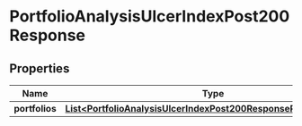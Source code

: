 

# PortfolioAnalysisUlcerIndexPost200Response


## Properties

| Name | Type | Description | Notes |
|------------ | ------------- | ------------- | -------------|
|**portfolios** | [**List&lt;PortfolioAnalysisUlcerIndexPost200ResponsePortfoliosInner&gt;**](PortfolioAnalysisUlcerIndexPost200ResponsePortfoliosInner.md) |  |  |



